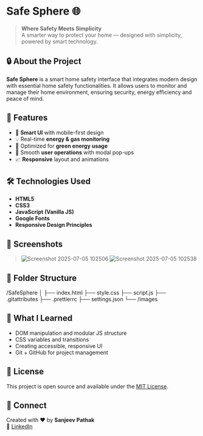 # Safe Sphere 🌐

> **Where Safety Meets Simplicity**  
A smarter way to protect your home — designed with simplicity, powered by smart technology.

## 🔒 About the Project

**Safe Sphere** is a smart home safety interface that integrates modern design with essential home safety functionalities. It allows users to monitor and manage their home environment, ensuring security, energy efficiency and peace of mind.

## 🚀 Features

- 📱 **Smart UI** with mobile-first design
- 💡 Real-time **energy & gas monitoring**
- 🌿 Optimized for **green energy usage**
- 🔧 Smooth **user operations** with modal pop-ups
- 📈 **Responsive** layout and animations

## 🛠️ Technologies Used

- **HTML5**
- **CSS3**
- **JavaScript (Vanilla JS)**
- **Google Fonts**
- **Responsive Design Principles**

## 📸 Screenshots

> ![Screenshot 2025-07-05 102506](https://github.com/user-attachments/assets/97bea8b9-33e4-4e99-a5ae-4ab1aa759372)
> ![Screenshot 2025-07-05 102538](https://github.com/user-attachments/assets/69e42533-0c43-4de1-a9fa-62359c771986)

## 📂 Folder Structure

/SafeSphere
│
├── index.html
├── style.css
├── script.js
├── .gitattributes
├── .prettierrc
├── settings.json
└── /images

## 🧠 What I Learned

- DOM manipulation and modular JS structure  
- CSS variables and transitions  
- Creating accessible, responsive UI  
- Git + GitHub for project management

## 🧾 License

This project is open source and available under the [MIT License](LICENSE).

## 🤝 Connect

Created with ❤️ by **Sanjeev Pathak**  
🔗 [LinkedIn](https://www.linkedin.com/in/pathak-sanjeev07)


